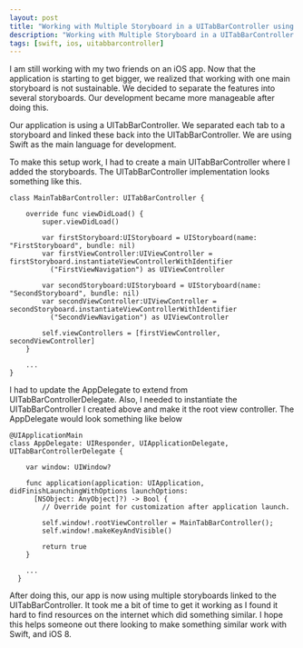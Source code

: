 ```yaml
---
layout: post
title: "Working with Multiple Storyboard in a UITabBarController using Swift"
description: "Working with Multiple Storyboard in a UITabBarController using Swift"
tags: [swift, ios, uitabbarcontroller]
---
```


I am still working with my two friends on an iOS app. Now that the application is starting to get bigger, we realized that working with one main storyboard is not sustainable. We decided to separate the features into several storyboards. Our development became more manageable after doing this.

Our application is using a UITabBarController. We separated each tab to a storyboard and linked these back into the UITabBarController. We are using Swift as the main language for development.

To make this setup work, I had to create a main UITabBarController where I added the storyboards. The UITabBarController implementation looks something like this.

    class MainTabBarController: UITabBarController {

        override func viewDidLoad() {
            super.viewDidLoad()

            var firstStoryboard:UIStoryboard = UIStoryboard(name: "FirstStoryboard", bundle: nil)
            var firstViewController:UIViewController = firstStoryboard.instantiateViewControllerWithIdentifier
              ("FirstViewNavigation") as UIViewController

            var secondStoryboard:UIStoryboard = UIStoryboard(name: "SecondStoryboard", bundle: nil)
            var secondViewController:UIViewController = secondStoryboard.instantiateViewControllerWithIdentifier
              ("SecondViewNavigation") as UIViewController

            self.viewControllers = [firstViewController, secondViewController]
        }

        ...
    }

I had to update the AppDelegate to extend from UITabBarControllerDelegate. Also, I needed to instantiate the UITabBarController I created above and make it the root view controller. The AppDelegate would look something like below

    @UIApplicationMain
    class AppDelegate: UIResponder, UIApplicationDelegate, UITabBarControllerDelegate {

        var window: UIWindow?

        func application(application: UIApplication, didFinishLaunchingWithOptions launchOptions:
          [NSObject: AnyObject]?) -> Bool {
            // Override point for customization after application launch.

            self.window!.rootViewController = MainTabBarController();
            self.window!.makeKeyAndVisible()

            return true
        }

        ...
      }

After doing this, our app is now using multiple storyboards linked to the UITabBarController. It took me a bit of time to get it working as I found it hard to find resources on the internet which did something similar. I hope this helps someone out there looking to make something similar work with Swift, and iOS 8.
